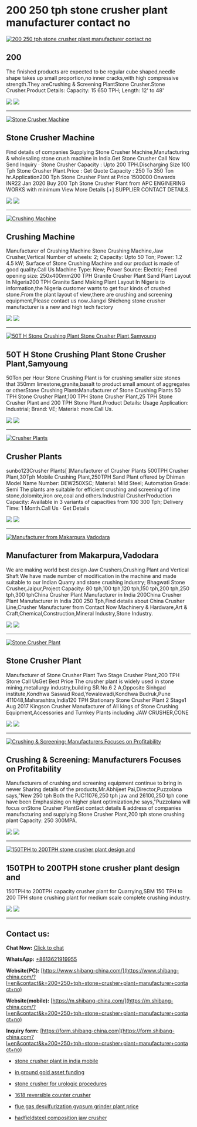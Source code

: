 # 200 250 tph stone crusher plant manufacturer contact no

<a href="https://swt.shibang-china.com/?l=en&img&k=200+250+tph+stone+crusher+plant+manufacturer+contact+no" target="_blank">![200 250 tph stone crusher plant manufacturer contact no](http://static.shibang-china.com/all-800x300/948.jpg)</a>

## 200
The finished products are expected to be regular cube shaped,needle shape takes up small proportion,no inner cracks,with high compressive strength.They areCrushing &amp; Screening PlantStone Crusher.Stone Crusher.Product Details: Capacity: 15 650 TPH; Length: 12&#39; to 48&#39;


<a href="https://whatsapp.shibangsoft.com/WhatsApp.php" target="_blank" title="WhatsApp">![](http://static.shibang-china.com/icon/whatsapp.png)</a> <a href="https://swt.shibang-china.com/?l=en&icon&k=200+250+tph+stone+crusher+plant+manufacturer+contact+no" target="_blank">![](http://static.shibang-china.com/icon/chat-en.png)</a>

---

<a href="https://swt.shibang-china.com/?l=en&img&k=200+250+tph+stone+crusher+plant+manufacturer+contact+no" target="_blank">![Stone Crusher Machine](http://static.shibang-china.com/all-800x300/1329.jpg)</a>

## Stone Crusher Machine
Find details of companies Supplying Stone Crusher Machine,Manufacturing &amp; wholesaling stone crush machine in India.Get Stone Crusher Call Now Send Inquiry &middot; Stone Crusher Capacity : Upto 200 TPH.Discharging Size 100 Tph Stone Crusher Plant.Price : Get Quote Capacity : 250 To 350 Ton hr.Application200 Tph Stone Crusher Plant at Price 1500000 Onwards INR22 Jan 2020 Buy 200 Tph Stone Crusher Plant from APC ENGINERING WORKS with minimum View More Details [+] SUPPLIER CONTACT DETAILS.


<a href="https://whatsapp.shibangsoft.com/WhatsApp.php" target="_blank" title="WhatsApp">![](http://static.shibang-china.com/icon/whatsapp.png)</a> <a href="https://swt.shibang-china.com/?l=en&icon&k=200+250+tph+stone+crusher+plant+manufacturer+contact+no" target="_blank">![](http://static.shibang-china.com/icon/chat-en.png)</a>

---

<a href="https://swt.shibang-china.com/?l=en&img&k=200+250+tph+stone+crusher+plant+manufacturer+contact+no" target="_blank">![Crushing Machine](http://static.shibang-china.com/all-800x300/1529.jpg)</a>

## Crushing Machine
Manufacturer of Crushing Machine Stone Crushing Machine,Jaw Crusher,Vertical Number of wheels: 2; Capacity: Upto 50 Ton; Power: 1.2 4.5 kW; Surface of Stone Crushing Machine and our product is made of good quality.Call Us Machine Type: New; Power Source: Electric; Feed opening size: 250x400mm200 TPH Granite Crusher Plant Sand Plant Layout In Nigeria200 TPH Granite Sand Making Plant Layout In Nigeria to information,the Nigeria customer wants to get four kinds of crushed stone.From the plant layout of view,there are crushing and screening equipment,Please contact us now.Jiangxi Shicheng stone crusher manufacturer is a new and high tech factory


<a href="https://whatsapp.shibangsoft.com/WhatsApp.php" target="_blank" title="WhatsApp">![](http://static.shibang-china.com/icon/whatsapp.png)</a> <a href="https://swt.shibang-china.com/?l=en&icon&k=200+250+tph+stone+crusher+plant+manufacturer+contact+no" target="_blank">![](http://static.shibang-china.com/icon/chat-en.png)</a>

---

<a href="https://swt.shibang-china.com/?l=en&img&k=200+250+tph+stone+crusher+plant+manufacturer+contact+no" target="_blank">![50T H Stone Crushing Plant Stone Crusher Plant,Samyoung](http://static.shibang-china.com/all-800x300/1276.jpg)</a>

## 50T H Stone Crushing Plant Stone Crusher Plant,Samyoung
50Ton per Hour Stone Crushing Plant is for crushing smaller size stones that 350mm limestone,granite,basalt to product small amount of aggregates or otherStone Crushing PlantsManufacturer of Stone Crushing Plants 50 TPH Stone Crusher Plant,100 TPH Stone Crusher Plant,25 TPH Stone Crusher Plant and 200 TPH Stone Plant.Product Details: Usage Application: Industrial; Brand: VE; Material: more.Call Us.


<a href="https://whatsapp.shibangsoft.com/WhatsApp.php" target="_blank" title="WhatsApp">![](http://static.shibang-china.com/icon/whatsapp.png)</a> <a href="https://swt.shibang-china.com/?l=en&icon&k=200+250+tph+stone+crusher+plant+manufacturer+contact+no" target="_blank">![](http://static.shibang-china.com/icon/chat-en.png)</a>

---

<a href="https://swt.shibang-china.com/?l=en&img&k=200+250+tph+stone+crusher+plant+manufacturer+contact+no" target="_blank">![Crusher Plants](http://static.shibang-china.com/all-800x300/351.jpg)</a>

## Crusher Plants
sunbo123Crusher Plants[ ]Manufacturer of Crusher Plants 500TPH Crusher Plant,30Tph Mobile Crushing Plant,250TPH Sand Plant offered by Dhiman Model Name Number: DEW250XSC; Material: Mild Steel; Automation Grade: Semi The plants are suitable for efficient crushing and screening of lime stone,dolomite,iron ore,coal and others.Industrial CrusherProduction Capacity: Available in 3 variants of capacities from 100 300 Tph; Delivery Time: 1 Month.Call Us &middot; Get Details


<a href="https://whatsapp.shibangsoft.com/WhatsApp.php" target="_blank" title="WhatsApp">![](http://static.shibang-china.com/icon/whatsapp.png)</a> <a href="https://swt.shibang-china.com/?l=en&icon&k=200+250+tph+stone+crusher+plant+manufacturer+contact+no" target="_blank">![](http://static.shibang-china.com/icon/chat-en.png)</a>

---

<a href="https://swt.shibang-china.com/?l=en&img&k=200+250+tph+stone+crusher+plant+manufacturer+contact+no" target="_blank">![Manufacturer from Makarpura,Vadodara](http://static.shibang-china.com/all-800x300/386.jpg)</a>

## Manufacturer from Makarpura,Vadodara
We are making world best design Jaw Crushers,Crushing Plant and Vertical Shaft We have made number of modification in the machine and made suitable to our Indian Quarry and stone crushing industry; Bhagwati Stone Crusher,Jaipur,Project Capacity: 80 tph,100 tph,120 tph,150 tph,200 tph,250 tph,300 tphChina Crusher Plant Manufacturer in India 200China Crusher Plant Manufacturer in India 200 250 Tph,Find details about China Crusher Line,Crusher Manufacturer from Contact Now Machinery &amp; Hardware,Art &amp; Craft,Chemical,Construction,Mineral Industry,Stone Industry.


<a href="https://whatsapp.shibangsoft.com/WhatsApp.php" target="_blank" title="WhatsApp">![](http://static.shibang-china.com/icon/whatsapp.png)</a> <a href="https://swt.shibang-china.com/?l=en&icon&k=200+250+tph+stone+crusher+plant+manufacturer+contact+no" target="_blank">![](http://static.shibang-china.com/icon/chat-en.png)</a>

---

<a href="https://swt.shibang-china.com/?l=en&img&k=200+250+tph+stone+crusher+plant+manufacturer+contact+no" target="_blank">![Stone Crusher Plant](http://static.shibang-china.com/all-800x300/1024.jpg)</a>

## Stone Crusher Plant
Manufacturer of Stone Crusher Plant Two Stage Crusher Plant,200 TPH Stone Call UsGet Best Price The crusher plant is widely used in stone mining,metallurgy industry,building SR.No.6 2 A,Opposite Sinhgad institute,Kondhwa Saswad Road,Yewalewadi,Kondhwa Budruk,Pune 411048,Maharashtra,India120 TPH Stationary Stone Crusher Plant 2 Stage1 Aug 2017 Kingson Crusher Manufacturer of All kings of Stone Crushing Equipment,Accessories and Turnkey Plants including JAW CRUSHER,CONE


<a href="https://whatsapp.shibangsoft.com/WhatsApp.php" target="_blank" title="WhatsApp">![](http://static.shibang-china.com/icon/whatsapp.png)</a> <a href="https://swt.shibang-china.com/?l=en&icon&k=200+250+tph+stone+crusher+plant+manufacturer+contact+no" target="_blank">![](http://static.shibang-china.com/icon/chat-en.png)</a>

---

<a href="https://swt.shibang-china.com/?l=en&img&k=200+250+tph+stone+crusher+plant+manufacturer+contact+no" target="_blank">![Crushing &amp; Screening: Manufacturers Focuses on Profitability](http://static.shibang-china.com/all-800x300/327.jpg)</a>

## Crushing &amp; Screening: Manufacturers Focuses on Profitability
Manufacturers of crushing and screening equipment continue to bring in newer Sharing details of the products,Mr.Abhijeet Pai,Director,Puzzolana says,&quot;New 250 tph Both the PJC11076,250 tph jaw and 26100,250 tph cone have been Emphasizing on higher plant optimization,he says,&quot;Puzzolana will focus onStone Crusher PlantGet contact details &amp; address of companies manufacturing and supplying Stone Crusher Plant,200 tph stone crushing plant Capacity: 250 300MPA.


<a href="https://whatsapp.shibangsoft.com/WhatsApp.php" target="_blank" title="WhatsApp">![](http://static.shibang-china.com/icon/whatsapp.png)</a> <a href="https://swt.shibang-china.com/?l=en&icon&k=200+250+tph+stone+crusher+plant+manufacturer+contact+no" target="_blank">![](http://static.shibang-china.com/icon/chat-en.png)</a>

---

<a href="https://swt.shibang-china.com/?l=en&img&k=200+250+tph+stone+crusher+plant+manufacturer+contact+no" target="_blank">![150TPH to 200TPH stone crusher plant design and](http://static.shibang-china.com/all-800x300/731.jpg)</a>

## 150TPH to 200TPH stone crusher plant design and
150TPH to 200TPH capacity crusher plant for Quarrying,SBM 150 TPH to 200 TPH stone crushing plant for medium scale complete crushing industry.

<a href="https://whatsapp.shibangsoft.com/WhatsApp.php" target="_blank" title="WhatsApp">![](http://static.shibang-china.com/icon/whatsapp.png)</a> <a href="https://swt.shibang-china.com/?l=en&icon&k=200+250+tph+stone+crusher+plant+manufacturer+contact+no" target="_blank">![](http://static.shibang-china.com/icon/chat-en.png)</a>

---
## Contact us:

**Chat Now:** [Click to chat](https://swt.shibang-china.com?l=en&contact&k=200+250+tph+stone+crusher+plant+manufacturer+contact+no)

**WhatsApp:**  [+8613621919955](https://whatsapp.shibangsoft.com/WhatsApp.php)

**Website(PC):** [https://www.shibang-china.com/](https://www.shibang-china.com/?l=en&contact&k=200+250+tph+stone+crusher+plant+manufacturer+contact+no)

**Website(mobile):** [https://m.shibang-china.com/](https://m.shibang-china.com/?l=en&contact&k=200+250+tph+stone+crusher+plant+manufacturer+contact+no)

**Inquiry form:** [https://form.shibang-china.com](https://form.shibang-china.com?l=en&contact&k=200+250+tph+stone+crusher+plant+manufacturer+contact+no)

* [stone crusher plant in india mobile](../167/stone%20crusher%20plant%20in%20india%20mobile.md)

* [in ground gold asset funding](../164/in%20ground%20gold%20asset%20funding.md)

* [stone crusher for urologic procedures](../166/stone%20crusher%20for%20urologic%20procedures.md)

* [1618 reversible counter crusher](../170/1618%20reversible%20counter%20crusher.md)

* [flue gas desulfurization gypsum grinder plant price](../161/flue%20gas%20desulfurization%20gypsum%20grinder%20plant%20price.md)

* [hadfieldsteel composition jaw crusher](../166/hadfieldsteel%20composition%20jaw%20crusher.md)